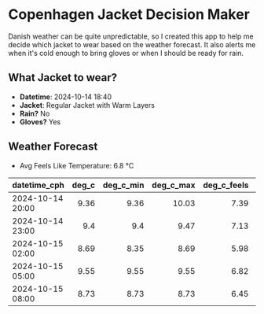 
# Copenhagen Jacket Decision Maker

Danish weather can be quite unpredictable, so I created this app to help me decide which jacket to wear based on the weather forecast. 
It also alerts me when it's cold enough to bring gloves or when I should be ready for rain.

## What Jacket to wear?

- **Datetime**: 2024-10-14 18:40
- **Jacket**: Regular Jacket with Warm Layers
- **Rain?** No
- **Gloves?** Yes

## Weather Forecast
- Avg Feels Like Temperature: 6.8 °C

| datetime_cph     |   deg_c |   deg_c_min |   deg_c_max |   deg_c_feels | weather   | wind   | rain   |
|:-----------------|--------:|------------:|------------:|--------------:|:----------|:-------|:-------|
| 2024-10-14 20:00 |    9.36 |        9.36 |       10.03 |          7.39 | Clouds    | Low    | None   |
| 2024-10-14 23:00 |    9.4  |        9.4  |        9.47 |          7.13 | Clouds    | Low    | None   |
| 2024-10-15 02:00 |    8.69 |        8.35 |        8.69 |          5.98 | Clouds    | Low    | None   |
| 2024-10-15 05:00 |    9.55 |        9.55 |        9.55 |          6.82 | Clouds    | Medium | None   |
| 2024-10-15 08:00 |    8.73 |        8.73 |        8.73 |          6.45 | Clouds    | Low    | None   |
        
